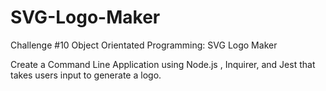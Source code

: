 # SVG-Logo-Maker
Challenge #10 Object Orientated Programming: SVG Logo Maker



Create a Command Line Application using Node.js , Inquirer, and Jest that takes users input to generate a logo.